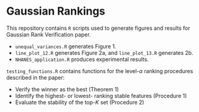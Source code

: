 # Gaussian Rankings

This repository contains ```R``` scripts used to generate figures and results for Gaussian Rank Verification paper. 
- ```unequal_variances.R``` generates Figure 1.
- ```line_plot_12.R``` generates Figure 2a, and ```line_plot_13.R``` generates 2b.
- ```NHANES_application.R``` produces experimental results.

```testing_functions.R``` contains functions for the level-$\alpha$ ranking procedures described in the paper:
- Verify the winner as the best (Theorem 1)
- Identify the highest- or lowest- ranking stable features (Procedure 1)
- Evaluate the stability of the top-*K* set (Procedure 2)
